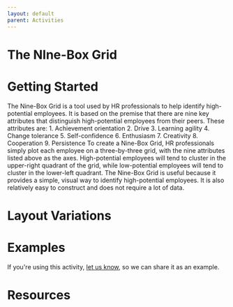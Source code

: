 ```yaml
---
layout: default
parent: Activities
---
```


# The NIne-Box Grid

# Getting Started

The Nine-Box Grid is a tool used by HR professionals to help identify high-potential employees. It is based on the premise that there are nine key attributes that distinguish high-potential employees from their peers. These attributes are: 1. Achievement orientation 2. Drive 3. Learning agility 4. Change tolerance 5. Self-confidence 6. Enthusiasm 7. Creativity 8. Cooperation 9. Persistence To create a Nine-Box Grid, HR professionals simply plot each employee on a three-by-three grid, with the nine attributes listed above as the axes. High-potential employees will tend to cluster in the upper-right quadrant of the grid, while low-potential employees will tend to cluster in the lower-left quadrant. The Nine-Box Grid is useful because it provides a simple, visual way to identify high-potential employees. It is also relatively easy to construct and does not require a lot of data.

# Layout Variations
# Examples
If you're using this activity, [let us know](https://github.com/Standards-and-Practices/structured-rapid-development/issues/new?assignees=&labels=documentation&template=example-submission.md&title=Example+of+%5Byour+pattern+here%5D), so we can share it as an example.
# Resources